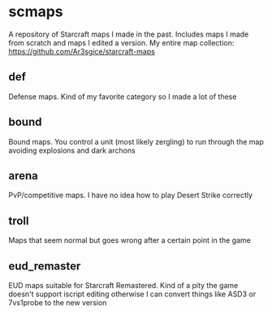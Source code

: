 # scmaps
A repository of Starcraft maps I made in the past. Includes maps I made from scratch and maps I edited a version.
My entire map collection: https://github.com/Ar3sgice/starcraft-maps

## def
Defense maps. Kind of my favorite category so I made a lot of these

## bound
Bound maps. You control a unit (most likely zergling) to run through the map avoiding explosions and dark archons

## arena
PvP/competitive maps. I have no idea how to play Desert Strike correctly

## troll
Maps that seem normal but goes wrong after a certain point in the game

## eud_remaster
EUD maps suitable for Starcraft Remastered. Kind of a pity the game doesn't support iscript editing otherwise I can convert things like ASD3 or 7vs1probe to the new version
